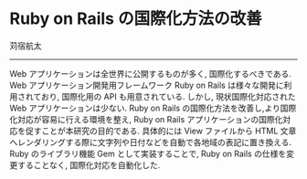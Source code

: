 # Ruby on Rails の国際化方法の改善

苅宿航太
- - -
Web アプリケーションは全世界に公開するものが多く, 国際化するべきである.
Web アプリケーション開発用フレームワーク Ruby on Rails は様々な開発に利用されており, 国際化用の API も用意されている.
しかし, 現状国際化対応された Web アプリケーションは少ない.
Ruby on Rails の国際化方法を改善し,より国際化対応が容易に行える環境を整え, Ruby on Rails アプリケーションの国際化対応を促すことが本研究の目的である.
具体的には View ファイルから HTML 文章へレンダリングする際に文字列や日付などを自動で各地域の表記に置き換える.
Ruby のライブラリ機能 Gem として実装することで, Ruby on Rails の仕様を変更することなく, 国際化対応を自動化した.
